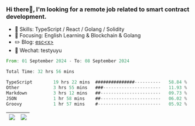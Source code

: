 ### Hi there👋, I'm looking for a remote job related to smart contract development.


- 🔨 Skills: TypeScript / React / Golang / Solidity
- 🎯 Focusing: English Learning & Blockchain & Golang
- ✏️ Blog: [esc\<x\>](https://escx.github.io)
- 💬 Wechat: testyuyu


<!--START_SECTION:waka-->

```rust
From: 01 September 2024 - To: 08 September 2024

Total Time: 32 hrs 56 mins

TypeScript        19 hrs 22 mins  ###############----------   58.84 %
Other             3 hrs 55 mins   ###----------------------   11.93 %
Markdown          3 hrs 12 mins   ##-----------------------   09.73 %
JSON              1 hr 58 mins    ##-----------------------   06.02 %
Groovy            1 hr 57 mins    #------------------------   05.92 %
```

<!--END_SECTION:waka-->


| <img align="center" src="https://github-readme-stats.vercel.app/api/?username=escX&show_icons=true&theme=buefy&hide_border=true&card_width=500" /> | <img align="center" src="https://github-readme-stats.vercel.app/api/top-langs/?username=escX&layout=compact&theme=buefy&hide_border=true&card_width=500" /> |
| ------------- | ------------- |
